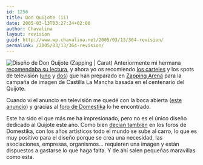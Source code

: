 ```yaml
---
id: 1256
title: Don Quijote (ii)
date: 2005-03-13T03:27:24+02:00
author: Chavalina
layout: revision
guid: http://www.wp.chavalina.net/2005/03/13/364-revision/
permalink: /2005/03/13/364-revision/
---
```

<img class="imgizqda" src="http://www.chavalina.net/imagenes/fotos/quijote-zap.jpg" alt="Diseño de Don Quijote (Zapping | Carat)" /> Anteriormente mi hermana <a href="http://www.chavalina.net/comentar.php?idpost=286&q=quijote" target="_blank">recomendaba su lectura</a>, y ahora yo os recomiendo <a href="http://www.zapping-arena.com/src/datasrc/visions/cast_cartel.html" target="_blank">los carteles</a> y los spots de televisión (<a href="http://www.zapping-arena.com/src/datasrc/visions/cast_video.html" target="_blank">uno</a> y <a href="http://www.zapping-arena.com/src/datasrc/visions/cast_video_02.html" target="_blank">dos</a>) que han preparado en <a href="http://www.zapping-arena.com/visions.php" target="_blank">Zapping Arena</a> para la campaña de imagen de Castilla La Mancha basada en el centenario del Quijote.

Cuando vi el anuncio en televisión me quedé con la boca abierta (<a href="http://www.zapping-arena.com/src/datasrc/visions/cast_video_02.html" target="_blank">este anuncio</a>) y gracias al <a href="http://www.domestika.org/foros/viewtopic.php?t=28699&postdays=0&postorder=asc&highlight=quijote&start=15" target="_blank">foro de Domestika</a> lo he encontrado.

Este ha sido el que más me ha impresionado, pero no es el único diseño dedicado al Quijote este año. Como bien <a href="http://www.domestika.org/foros/viewtopic.php?t=33108&highlight=quijote" target="_blank">decían también</a> en los foros de Domestika, con los años artísticos todo el mundo se sube al carro, lo que es muy positivo para el diseño porque se crea una necesidad, las asociaciones, empresas, organismos… requieren una imagen y están dispuestos a gastarse lo que haga falta. Y de ahí salen pequeñas maravillas como esta.